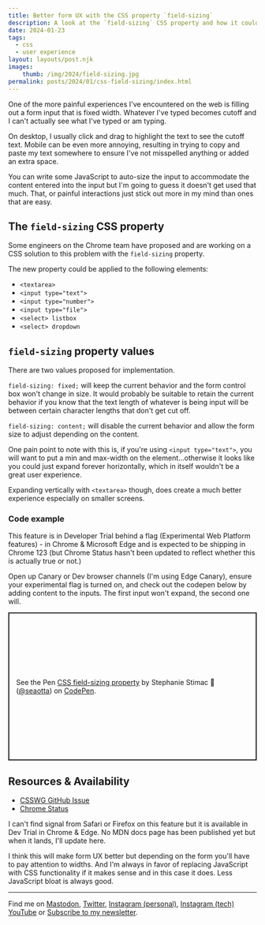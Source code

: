 ```yaml
---
title: Better form UX with the CSS property `field-sizing` 
description: A look at the `field-sizing` CSS property and how it could improve web form user experience.
date: 2024-01-23
tags:
  - css
  - user experience
layout: layouts/post.njk
images:
    thumb: /img/2024/field-sizing.jpg
permalink: posts/2024/01/css-field-sizing/index.html
---
```


One of the more painful experiences I've encountered on the web is filling out a form input that is fixed width. Whatever I've typed becomes cutoff and I can't actually see what I've typed or am typing. 

On desktop, I usually click and drag to highlight the text to see the cutoff text. Mobile can be even more annoying, resulting in trying to copy and paste my text somewhere to ensure I've not misspelled anything or added an extra space. 

You can write some JavaScript to auto-size the input to accommodate the content entered into the input but I'm going to guess it doesn't get used that much. That, or painful interactions just stick out more in my mind than ones that are easy. 

## The `field-sizing` CSS property

Some engineers on the Chrome team have proposed and are working on a CSS solution to this problem with the `field-sizing` property. 

The new property could be applied to the following elements:

- `<textarea>`
- `<input type="text">`
- `<input type="number">`
- `<input type="file">`
- `<select> listbox`
- `<select> dropdown`

## `field-sizing` property values 

There are two values proposed for implementation. 

`field-sizing: fixed;` will keep the current behavior and the form control box won't change in size. It would probably be suitable to retain the current behavior if you know that the text length of whatever is being input will be between certain character lengths that don't get cut off. 

`field-sizing: content;` will disable the current behavior and allow the form size to adjust depending on the content. 

One pain point to note with this is, if you're using `<input type="text">`, you will want to put a min and max-width on the element...otherwise it looks like you could just expand forever horizontally, which in itself wouldn't be a great user experience. 

Expanding vertically with `<textarea>` though, does create a much better experience especially on smaller screens. 

### Code example 

This feature is in Developer Trial behind a flag (Experimental Web Platform features) - in Chrome & Microsoft Edge and is expected to be shipping in Chrome 123 (but Chrome Status hasn't been updated to reflect whether this is actually true or not.)

Open up Canary or Dev browser channels (I'm using Edge Canary), ensure your experimental flag is turned on, and check out the codepen below by adding content to the inputs. The first input won't expand, the second one will.

<p class="codepen" data-height="300" data-default-tab="html,result" data-slug-hash="qBvXJXj" data-user="seaotta" style="height: 300px; box-sizing: border-box; display: flex; align-items: center; justify-content: center; border: 2px solid; margin: 1em 0; padding: 1em;">
  <span>See the Pen <a href="https://codepen.io/seaotta/pen/qBvXJXj">
  CSS field-sizing property</a> by Stephanie Stimac 🔮 (<a href="https://codepen.io/seaotta">@seaotta</a>)
  on <a href="https://codepen.io">CodePen</a>.</span>
</p>
<script async src="https://cpwebassets.codepen.io/assets/embed/ei.js"></script>

## Resources & Availability 

- [CSSWG GitHub Issue](https://github.com/w3c/csswg-drafts/issues/7542)
- [Chrome Status](https://chromestatus.com/feature/5176596826161152)

I can't find signal from Safari or Firefox on this feature but it is available in Dev Trial in Chrome & Edge. No MDN docs page has been published yet but when it lands, I'll update here. 

I think this will make form UX better but depending on the form you'll have to pay attention to widths. And I'm always in favor of replacing JavaScript with CSS functionality if it makes sense and in this case it does. Less JavaScript bloat is always good.

---

Find me on [Mastodon](https://toot.cafe/@seaotta), [Twitter](https://twitter.com/seaotta), [Instagram (personal)](https://instagram.com/seaotta), [Instagram (tech)](https://instagram.com/web_witch) [YouTube](https://www.youtube.com/channel/UCO6Clt5KKCZmvgJKSbm4iBA) or [Subscribe to my newsletter](https://webwitchweekly.beehiiv.com/).
